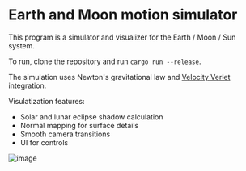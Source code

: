 # Earth and Moon motion simulator

This program is a simulator and visualizer for the Earth / Moon / Sun system.

To run, clone the repository and run `cargo run --release`.

The simulation uses Newton's gravitational law and [Velocity Verlet](https://en.wikipedia.org/wiki/Verlet_integration#Velocity_Verlet) integration.

Visulatization features:
 - Solar and lunar eclipse shadow calculation
 - Normal mapping for surface details
 - Smooth camera transitions
 - UI for controls

![image](https://user-images.githubusercontent.com/16544120/182957875-208f0645-6fb4-4165-b6e4-d248b69fefcd.png)
